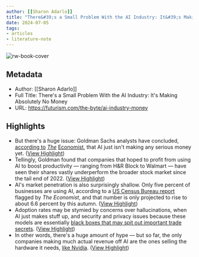 ```yaml
---
author: [[Sharon Adarlo]]
title: "There&#39;s a Small Problem With the AI Industry: It&#39;s Making Absolutely No Money"
date: 2024-07-05
tags: 
- articles
- literature-note
---
```

![rw-book-cover](https://wordpress-assets.futurism.com/2024/07/ai-industry-money.jpg)

## Metadata
- Author: [[Sharon Adarlo]]
- Full Title: There's a Small Problem With the AI Industry: It's Making Absolutely No Money
- URL: https://futurism.com/the-byte/ai-industry-money

## Highlights
- But there's a huge issue: Goldman Sachs analysts have concluded, [according to](https://www.economist.com/finance-and-economics/2024/07/02/what-happened-to-the-artificial-intelligence-revolution) *[The](https://www.economist.com/finance-and-economics/2024/07/02/what-happened-to-the-artificial-intelligence-revolution)* [Economist](https://www.economist.com/finance-and-economics/2024/07/02/what-happened-to-the-artificial-intelligence-revolution), that AI just isn't making any serious money yet. ([View Highlight](https://read.readwise.io/read/01j1zqjfn709hnwr2dmnf1srgr))
- Tellingly, Goldman found that companies that hoped to profit from using AI to boost productivity — ranging from H&R Block to Walmart — have seen their shares vastly underperform the broader stock market since the tail end of 2022. ([View Highlight](https://read.readwise.io/read/01j1zqjm177csdeh0wegp99b1x))
- AI's market penetration is also surprisingly shallow. Only five percent of businesses are using AI, according to a [US Census Bureau report](https://www.census.gov/hfp/btos/downloads/CES-WP-24-16.pdf) flagged by *The Economist*, and that number is only projected to rise to about 6.6 percent by this autumn. ([View Highlight](https://read.readwise.io/read/01j1zqjt735ef0b43wgdv5rwvd))
- Adoption rates may be stymied by concerns over hallucinations, when AI just makes stuff up, and security and privacy issues because these models are essentially [black boxes that may spit out important trade secrets](https://www.benzinga.com/news/23/11/36018584/googles-deepmind-team-gets-chatgpt-to-spit-out-its-training-data-using-this-trick). ([View Highlight](https://read.readwise.io/read/01j1zqk155nf7kkb0vdah6q4sn))
- In other words, there's a huge amount of hype — but so far, the only companies making much actual revenue off AI are the ones selling the hardware it needs, [like Nvidia](https://futurism.com/nvidia-ai-gold-rush). ([View Highlight](https://read.readwise.io/read/01j1zqk7xtf6cpxqxhq660grne))
